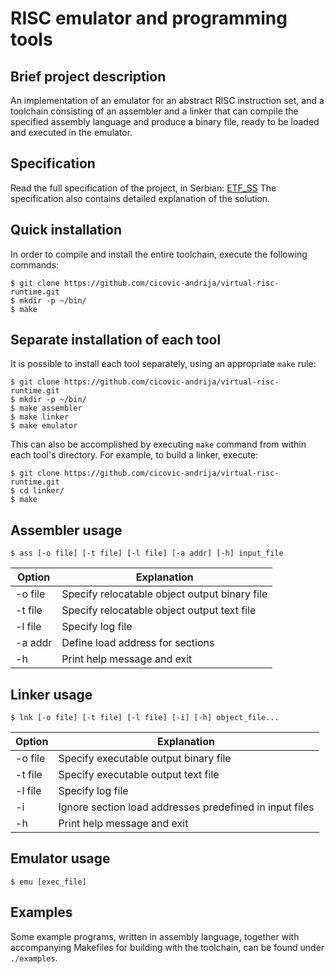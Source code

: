 # RISC emulator and programming tools

## Brief project description

An implementation of an emulator for an abstract RISC instruction set,
and a toolchain consisting of an assembler and a linker that can
compile the specified assembly language and produce a binary file,
ready to be loaded and executed in the emulator.

## Specification

Read the full specification of the project, in Serbian: [ETF_SS](./doc/pdf/doc.pdf)
The specification also contains detailed explanation of the solution.

## Quick installation

In order to compile and install the entire toolchain, execute the
following commands:

```
$ git clone https://github.com/cicovic-andrija/virtual-risc-runtime.git
$ mkdir -p ~/bin/
$ make
```

## Separate installation of each tool

It is possible to install each tool separately, using an appropriate
`make` rule:

```
$ git clone https://github.com/cicovic-andrija/virtual-risc-runtime.git
$ mkdir -p ~/bin/
$ make assembler
$ make linker
$ make emulator
```

This can also be accomplished by executing `make` command from
within each tool's directory. For example, to build a linker, execute:

```
$ git clone https://github.com/cicovic-andrija/virtual-risc-runtime.git
$ cd linker/
$ make
```

## Assembler usage

```
$ ass [-o file] [-t file] [-l file] [-a addr] [-h] input_file
```

|Option |Explanation                                  |
|-------|---------------------------------------------|
|-o file|Specify relocatable object output binary file|
|-t file|Specify relocatable object output text file  |
|-l file|Specify log file                             |
|-a addr|Define load address for sections             |
|-h     |Print help message and exit                  |

## Linker usage

```
$ lnk [-o file] [-t file] [-l file] [-i] [-h] object_file...
```

|Option |Explanation                                            |
|-------|-------------------------------------------------------|
|-o file|Specify executable output binary file                  |
|-t file|Specify executable output text file                    |
|-l file|Specify log file                                       |
|-i     |Ignore section load addresses predefined in input files|
|-h     |Print help message and exit                            |

## Emulator usage

```
$ emu [exec_file]
```

## Examples

Some example programs, written in assembly language, together with
accompanying Makefiles for building with the toolchain, can be found
under `./examples`.
